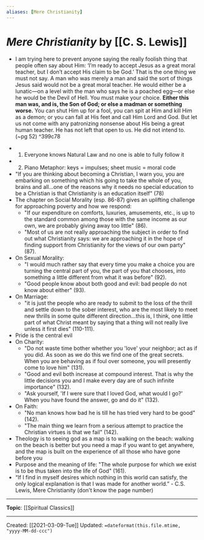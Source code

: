 ```yaml
---
aliases: [Mere Christianity]
---
```


# *Mere Christianity* by [[C. S. Lewis]]

- I am trying here to prevent anyone saying the really foolish thing that people often say about Him: ‘I’m ready to accept Jesus as a great moral teacher, but I don’t accept His claim to be God.’ That is the one thing we must not say. A man who was merely a man and said the sort of things Jesus said would not be a great moral teacher. He would either be a lunatic—on a level with the man who says he is a poached egg—or else he would be the Devil of Hell. You must make your choice. **Either this man was, and is, the Son of God; or else a madman or something worse.** You can shut Him up for a fool, you can spit at Him and kill Him as a demon; or you can fall at His feet and call Him Lord and God. But let us not come with any patronizing nonsense about His being a great human teacher. He has not left that open to us. He did not intend to. (~pg 52) ^399c78
* 1) Everyone knows Natural Law and no one is able to fully follow it
* 2) Piano Metaphor: keys = impulses; sheet music = moral code
* "If you are thinking about becoming a Christian, I warn you, you are embarking on something which his going to take the whole of you, brains and all…one of the reasons why it needs no special education to be a Christian is that Christianity is an education itself" (78)
* The chapter on Social Morality (esp. 86-87) gives an uplifting challenge for approaching poverty and how we respond:
    * "If our expenditure on comforts, luxuries, amusements, etc., is up to the standard common among those with the same income as our own, we are probably giving away too little" (86).
    * "Most of us are not really approaching the subject in order to find out what Christianity says: we are approaching it in the hope of finding support from Christianity for the views of our own party" (87).
* On Sexual Morality:
    * "I would much rather say that every time you make a choice you are turning the central part of you, the part of you that chooses, into something a little different from what it was before" (92).
    * "Good people know about both good and evil: bad people do not know about either" (93).
* On Marriage:
    * "it is just the people who are ready to submit to the loss of the thrill and settle down to the sober interest, who are the most likely to meet new thrills in some quite different direction…this is, I think, one little part of what Christ meant by saying that a thing will not really live unless it first dies" (110-111).
* Pride is the central evil
* On Charity:
    * "Do not waste time bother whether you 'love' your neighbor; act as if you did.  As soon as we do this we find one of the great secrets.  When you are behaving as if foul over someone, you will presently come to love him" (131).
    * "Good and evil both increase at compound interest.  That is why the little decisions you and I make every day are of such infinite importance" (132).
    * "Ask yourself, 'If I were sure that I loved God, what would I go?'  When you have found the answer, go and do it" (132).
* On Faith:
    * "No man knows how bad he is till he has tried very hard to be good" (142).
    * "The main thing we learn from a serious attempt to practice the Christian virtues is that we fail" (142).
* Theology is to seeing god as a map is to walking on the beach: walking on the beach is better but you need a map if you want to get anywhere, and the map is built on the experience of all those who have gone before you
* Purpose and the meaning of life: "The whole purpose for which we exist is to be thus taken into the life of God" (161).
* “If I find in myself desires which nothing in this world can satisfy, the only logical explanation is that I was made for another world.” - C.S. Lewis, Mere Christianity (don't know the page number)

--- 
**Topic**: [[Spiritual Classics]]

---
Created: [[2021-03-09-Tue]]
Updated: `=dateformat(this.file.mtime, "yyyy-MM-dd-ccc")`
